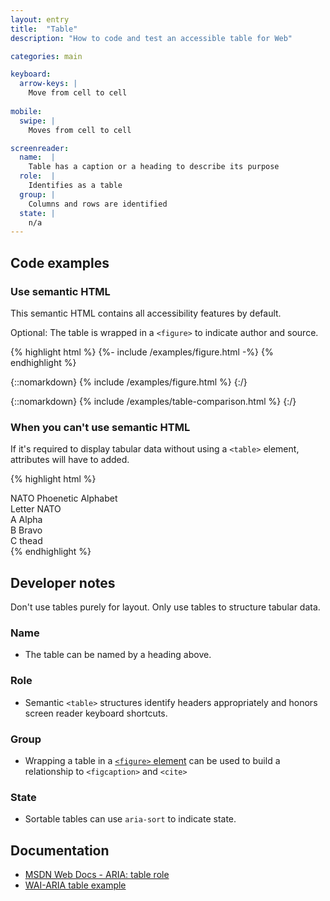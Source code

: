 ```yaml
---
layout: entry
title:  "Table"
description: "How to code and test an accessible table for Web"

categories: main

keyboard:
  arrow-keys: |
    Move from cell to cell
         
mobile:
  swipe: |
    Moves from cell to cell

screenreader:
  name:  |
    Table has a caption or a heading to describe its purpose
  role:  |
    Identifies as a table
  group: |
    Columns and rows are identified
  state: |
    n/a
---
```

## Code examples

### Use semantic HTML
This semantic HTML contains all accessibility features by default. 

Optional: The table is wrapped in a `<figure>` to indicate author and source.

{% highlight html %}
{%- include /examples/figure.html -%}
{% endhighlight %}

{::nomarkdown}
<example>
{% include /examples/figure.html %}
</example>
{:/}

{::nomarkdown}
<example>
{% include /examples/table-comparison.html %}
</example>
{:/}


### When you can't use semantic HTML

If it's required to display tabular data without using a `<table>` element, attributes will have to added.

{% highlight html %}
<div role="table" aria-describedby="table-desc">
  <div id="table-desc">
    NATO Phoenetic Alphabet
  </div>
  <div role="rowgroup">
    <div role="row">
      <span role="columnheader">Letter</span>
      <span role="columnheader">NATO</span>
    </div>
  </div>
  <div role="rowgroup">
    <div role="row">
      <span role="cell">A</span>
      <span role="cell">Alpha</span>
    </div>
    <div role="row">
      <span role="cell">B</span>
      <span role="cell">Bravo</span>
    </div>
    <div role="row">
      <span role="cell">C</span>
      <span role="cell">thead</span>
    </div>
  </div>
</div>
{% endhighlight %}

## Developer notes
Don't use tables purely for layout. Only use tables to structure tabular data. 

### Name
- The table can be named by a heading above.

### Role
- Semantic `<table>` structures identify headers appropriately and honors screen reader keyboard shortcuts.

### Group
- Wrapping a table in a [`<figure>` element](/OpenA11yEngineer/checklist-web/figure/) can be used to build a relationship to `<figcaption>` and `<cite>`

### State
- Sortable tables can use `aria-sort` to indicate state.

## Documentation
- [MSDN Web Docs - ARIA: table role](https://developer.mozilla.org/en-US/docs/Web/Accessibility/ARIA/Roles/Table_Role)
- [WAI-ARIA table example](https://www.w3.org/TR/wai-aria-practices/examples/table/table.html)
